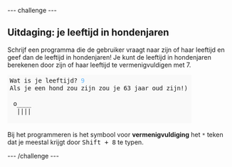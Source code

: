 \--- challenge \---

## Uitdaging: je leeftijd in hondenjaren

Schrijf een programma die de gebruiker vraagt naar zijn of haar leeftijd en geef dan de leeftijd in hondenjaren! Je kunt de leeftijd in hondenjaren berekenen door zijn of haar leeftijd te vermenigvuldigen met 7.

![screenshot](images/me-dog-years.png)

Bij het programmeren is het symbool voor **vermenigvuldiging** het `*` teken dat je meestal krijgt door <kbd>Shift + 8</kbd> te typen.

\--- /challenge \---